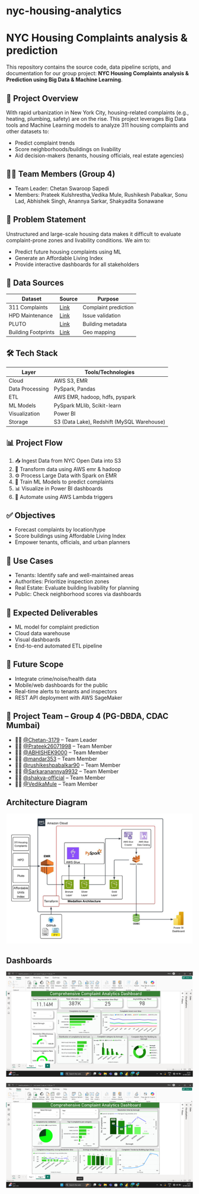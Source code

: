 # nyc-housing-analytics
# NYC Housing Complaints analysis & prediction

This repository contains the source code, data pipeline scripts, and documentation for our group project: **NYC Housing Complaints analysis & Prediction using Big Data & Machine Learning**.

## 📌 Project Overview

With rapid urbanization in New York City, housing-related complaints (e.g., heating, plumbing, safety) are on the rise. This project leverages Big Data tools and Machine Learning models to analyze 311 housing complaints and other datasets to:

- Predict complaint trends
- Score neighborhoods/buildings on livability
- Aid decision-makers (tenants, housing officials, real estate agencies)

## 👨‍💻 Team Members (Group 4)

- Team Leader: Chetan Swaroop Sapedi  
- Members: Prateek Kulshrestha,Vedika Mule, Rushikesh Pabalkar, Sonu Lad, Abhishek Singh, Anannya Sarkar, Shakyadita Sonawane

## 🧠 Problem Statement

Unstructured and large-scale housing data makes it difficult to evaluate complaint-prone zones and livability conditions. We aim to:
- Predict future housing complaints using ML
- Generate an Affordable Living Index
- Provide interactive dashboards for all stakeholders

## 🔗 Data Sources

| Dataset | Source | Purpose |
|--------|--------|---------|
| 311 Complaints | [Link](https://data.cityofnewyork.us/Social-Services/311-Service-Requests-from-2010-to-Present/erm2-nwe9) | Complaint prediction |
| HPD Maintenance | [Link](https://data.cityofnewyork.us/Housing-Development/Housing-Maintenance-Code-Complaints-and-Problems/ygpa-z7cr) | Issue validation |
| PLUTO | [Link](https://data.cityofnewyork.us/City-Government/Primary-Land-Use-Tax-Lot-Output-PLUTO-/64uk-42ks) | Building metadata |
| Building Footprints | [Link](https://data.cityofnewyork.us/City-Government/BUILDING/5zhs-2jue) | Geo mapping |

## 🛠️ Tech Stack

| Layer | Tools/Technologies |
|------|--------------------|
| Cloud | AWS S3, EMR |
| Data Processing | PySpark, Pandas |
| ETL | AWS EMR, hadoop, hdfs, pyspark  |
| ML Models | PySpark MLlib, Scikit-learn |
| Visualization | Power BI |
| Storage | S3 (Data Lake), Redshift (MySQL Warehouse) |

## 📊 Project Flow

1. 📥 Ingest Data from NYC Open Data into S3  
2. 🔁 Transform data using AWS emr & hadoop  
3. ⚙️ Process Large Data with Spark on EMR  
4. 🧠 Train ML Models to predict complaints   
6. 📊 Visualize in Power BI dashboards  
7. 🔄 Automate using AWS Lambda triggers

## ✅ Objectives

- Forecast complaints by location/type
- Score buildings using Affordable Living Index
- Empower tenants, officials, and urban planners

## 📌 Use Cases

- Tenants: Identify safe and well-maintained areas  
- Authorities: Prioritize inspection zones  
- Real Estate: Evaluate building livability for planning  
- Public: Check neighborhood scores via dashboards

## 🚀 Expected Deliverables

- ML model for complaint prediction
- Cloud data warehouse
- Visual dashboards
- End-to-end automated ETL pipeline

## 🔮 Future Scope

- Integrate crime/noise/health data
- Mobile/web dashboards for the public
- Real-time alerts to tenants and inspectors
- REST API deployment with AWS SageMaker

## 👥 Project Team – Group 4 (PG-DBDA, CDAC Mumbai)

- 👨‍💼 [@Chetan-3179](https://github.com/Chetan-3179) – Team Leader  
- 👨‍💻 [@Prateek26071998](https://github.com/Prateek26071998) – Team Member  
- 👨‍💻 [@ABHISHEK9000](https://github.com/ABHISHEK9000) – Team Member  
- 👨‍💻 [@mandar353](https://github.com/mandar353) – Team Member  
- 👨‍💻 [@rushikeshpabalkar90](https://github.com/rushikeshpabalkar90) – Team Member  
- 👩‍💻 [@Sarkaranannya9932](https://github.com/Sarkaranannya9932) – Team Member  
- 👩‍💻 [@shakya-official](https://github.com/shakya-official) – Team Member  
- 👩‍💻 [@VedikaMule](https://github.com/VedikaMule) – Team Member

## Architecture Diagram

![Architecture diagram](Architecture_Diagram.jpeg)


## Dashboards

![dashboard 1](Dashboards/Dashboard_1.png)

![dashboard 2](Dashboards/Dashboard_2.png)
